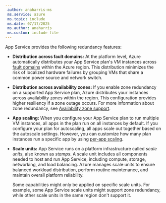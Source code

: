 ```yaml
---
 author: anaharris-ms
 ms.service: azure
 ms.topic: include
 ms.date: 07/17/2025
 ms.author: anaharris
 ms.custom: include file
---
```


App Service provides the following redundancy features:

- **Distribution across fault domains:** At the platform level, Azure automatically distributes your App Service plan's VM instances across [fault domains](/azure/virtual-machines/availability-set-overview#fault-domains) within the Azure region. This distribution minimizes the risk of localized hardware failures by grouping VMs that share a common power source and network switch. 

- **Distribution across availability zones:** If you enable zone redundancy on a supported App Service plan, Azure distributes your instances across availability zones within the region. This configuration provides higher resiliency if a zone outage occurs. For more information about zone redundancy, see [Availability zone support](#availability-zone-support).

- **App scaling:** When you configure your App Service plan to run multiple VM instances, all apps in the plan run on all instances by default. If you configure your plan for autoscaling, all apps scale out together based on the autoscale settings. However, you can customize how many plan instances run a specific app by using [per-app scaling](/azure/app-service/manage-scale-per-app).

- **Scale units:** App Service runs on a platform infrastructure called *scale units*, also known as *stamps*. A scale unit includes all components needed to host and run App Service, including compute, storage, networking, and load balancing. Azure manages scale units to ensure balanced workload distribution, perform routine maintenance, and maintain overall platform reliability.

    Some capabilities might only be applied on specific scale units. For example, some App Service scale units might support zone redundancy, while other scale units in the same region don't support it.
